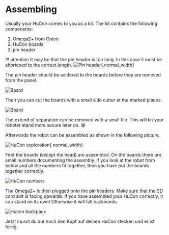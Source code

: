 # Assembling

Usually your HuCon comes to you as a kit. The kit contains the following components:

1. Omega2+ from [Onion](https://onion.io/)
2. HuCon boards
3. pin header

!!! attention
     It may be that the pin header is too long. In this case it must be shortened to the correct length.
    ![Pin header](images/assembling/pin_header.png){.normal_width}

The pin header should be soldered to the boards before they are removed from the panel.

![Board](images/assembling/board_with_connector.png)

Then you can cut the boards with a small side cutter at the marked places.

![Board](images/assembling/board_cut.png)

The extend of separation can be removed with a small file. This will let your roboter stand more secure later on. :smile:

Afterwards the robot can be assembled as shown in the following picture.

![HuCon exploration](images/assembling/hucon_explo_iso.png){.normal_width}

First the boards (except the head) are assembled. On the boards there are small numbers documenting the assembly. If you look at the robot from below and all the numbers fit together, then you have put the boards together correctly.

![HuCon numbers](images/assembling/hucon_numbers.png)

The Omega2+ is then plugged onto the pin headers. Make sure that the SD card slot is facing upwards. If you have assembled your HuCon correctly, it can stand on its own! Otherwise it will fall backwards.

![Hucon backpack](images/assembling/hucon_backpack.png)

Jetzt musst du nur noch den Kopf auf deinen HuCon stecken und er ist fertig.
